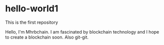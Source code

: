 # hello-world1
This is the first repository


Hello, I'm Mhrbchain. I am fascinated by blockchain technology and I hope to create a blockchain soon.
Also git-git.
